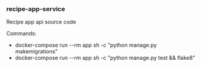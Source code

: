 ### recipe-app-service
Recipe app api source code

Commands:
- docker-compose run --rm app sh -c "python manage.py makemigrations"
- docker-compose run --rm app sh -c "python manage.py test && flake8"